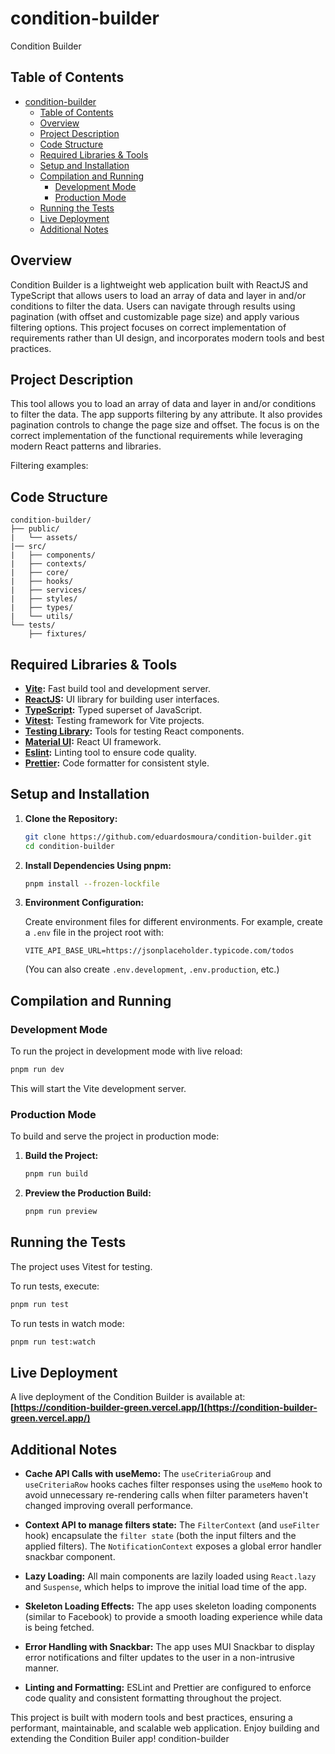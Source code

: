 # condition-builder

Condition Builder

## Table of Contents

- [condition-builder](#condition-builder)
  - [Table of Contents](#table-of-contents)
  - [Overview](#overview)
  - [Project Description](#project-description)
  - [Code Structure](#code-structure)
  - [Required Libraries \& Tools](#required-libraries--tools)
  - [Setup and Installation](#setup-and-installation)
  - [Compilation and Running](#compilation-and-running)
    - [Development Mode](#development-mode)
    - [Production Mode](#production-mode)
  - [Running the Tests](#running-the-tests)
  - [Live Deployment](#live-deployment)
  - [Additional Notes](#additional-notes)

## Overview

Condition Builder is a lightweight web application built with ReactJS and TypeScript that allows users to load an array of data and layer in and/or conditions to filter the data. Users can navigate through results using pagination (with offset and customizable page size) and apply various filtering options. This project focuses on correct implementation of requirements rather than UI design, and incorporates modern tools and best practices.

## Project Description

This tool allows you to load an array of data and layer in and/or conditions to filter the data. The app supports filtering by any attribute. It also provides pagination controls to change the page size and offset. The focus is on the correct implementation of the functional requirements while leveraging modern React patterns and libraries.

Filtering examples:

## Code Structure

```text
condition-builder/
├── public/
|   └── assets/
|── src/
|   ├── components/
|   ├── contexts/
|   ├── core/
|   ├── hooks/
|   ├── services/
|   ├── styles/
|   ├── types/
|   └── utils/
└── tests/
    ├── fixtures/
```

## Required Libraries & Tools

- **[Vite](https://vitejs.dev/):** Fast build tool and development server.
- **[ReactJS](https://reactjs.org/):** UI library for building user interfaces.
- **[TypeScript](https://www.typescriptlang.org/):** Typed superset of JavaScript.
- **[Vitest](https://vitest.dev/):** Testing framework for Vite projects.
- **[Testing Library](https://testing-library.com/):** Tools for testing React components.
- **[Material UI](https://mui.com/):** React UI framework.
- **[Eslint](https://eslint.org/):** Linting tool to ensure code quality.
- **[Prettier](https://prettier.io/):** Code formatter for consistent style.

## Setup and Installation

1. **Clone the Repository:**

   ```bash
   git clone https://github.com/eduardosmoura/condition-builder.git
   cd condition-builder
   ```

2. **Install Dependencies Using pnpm:**

   ```bash
   pnpm install --frozen-lockfile
   ```

3. **Environment Configuration:**

   Create environment files for different environments. For example, create a `.env` file in the project root with:

   ```dotenv
   VITE_API_BASE_URL=https://jsonplaceholder.typicode.com/todos
   ```

   (You can also create `.env.development`, `.env.production`, etc.)

## Compilation and Running

### Development Mode

To run the project in development mode with live reload:

```bash
pnpm run dev
```

This will start the Vite development server.

### Production Mode

To build and serve the project in production mode:

1. **Build the Project:**

   ```bash
   pnpm run build
   ```

2. **Preview the Production Build:**

   ```bash
   pnpm run preview
   ```

## Running the Tests

The project uses Vitest for testing.

To run tests, execute:

```bash
pnpm run test
```

To run tests in watch mode:

```bash
pnpm run test:watch
```

## Live Deployment

A live deployment of the Condition Builder is available at:
**[https://condition-builder-green.vercel.app/](https://condition-builder-green.vercel.app/)**

## Additional Notes

- **Cache API Calls with useMemo:**
  The `useCriteriaGroup` and `useCriteriaRow` hooks caches filter responses using the `useMemo` hook to avoid unnecessary re-rendering calls when filter parameters haven't changed improving overall performance.

- **Context API to manage filters state:**
  The `FilterContext` (and `useFilter` hook) encapsulate the `filter state` (both the input filters and the applied filters). The `NotificationContext` exposes a global error handler snackbar component.

- **Lazy Loading:**
  All main components are lazily loaded using `React.lazy` and `Suspense`, which helps to improve the initial load time of the app.

- **Skeleton Loading Effects:**
  The app uses skeleton loading components (similar to Facebook) to provide a smooth loading experience while data is being fetched.

- **Error Handling with Snackbar:**
  The app uses MUI Snackbar to display error notifications and filter updates to the user in a non-intrusive manner.

- **Linting and Formatting:**
  ESLint and Prettier are configured to enforce code quality and consistent formatting throughout the project.

This project is built with modern tools and best practices, ensuring a performant, maintainable, and scalable web application. Enjoy building and extending the Condition Builer app!
condition-builder
